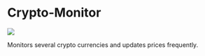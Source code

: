 # Crypto-Monitor

![](https://i.imgur.com/ibC8RPz.png)

Monitors several crypto currencies and updates prices frequently.
